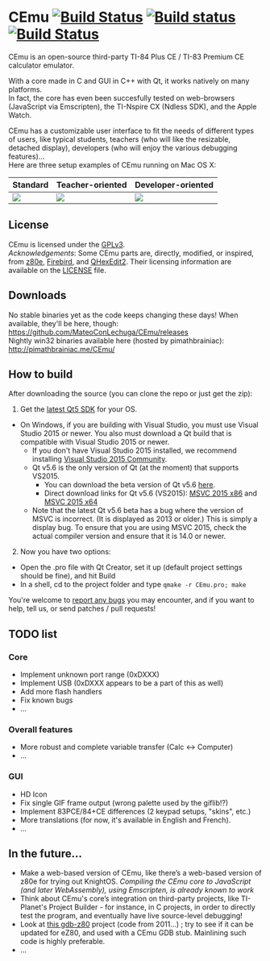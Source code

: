 # CEmu [![Build Status](https://travis-ci.org/MateoConLechuga/CEmu.svg)](https://travis-ci.org/MateoConLechuga/CEmu) [![Build status](https://ci.appveyor.com/api/projects/status/ou1kj8xox1vmkdi4?svg=true)](https://ci.appveyor.com/project/alberthdev/cemu) [![Build Status](https://scan.coverity.com/projects/7576/badge.svg)](https://scan.coverity.com/projects/mateoconlechuga-cemu)

CEmu is an open-source third-party TI-84 Plus CE / TI-83 Premium CE calculator emulator.  

With a core made in C and GUI in C++ with Qt, it works natively on many platforms.  
In fact, the core has even been succesfully tested on web-browsers (JavaScript via Emscripten), the TI-Nspire CX (Ndless SDK), and the Apple Watch.

CEmu has a customizable user interface to fit the needs of different types of users, like typical students, teachers (who will like the resizable, detached display), developers (who will enjoy the various debugging features)...  
Here are three setup examples of CEmu running on Mac OS X:

Standard  | Teacher-oriented | Developer-oriented
------------ | ------------- | -------------
<a href="https://i.imgur.com/yU8xOqf.png"><img src="https://i.imgur.com/wYlQPgu.png" /></a>|<a href="https://i.imgur.com/cKYRuxM.png"><img src="https://i.imgur.com/edxwq7K.png" /></a>|<a href="https://i.imgur.com/c90lBOq.png"><img src="https://i.imgur.com/7GDppPH.png" /></a>

## License
CEmu is licensed under the [GPLv3](LICENSE).  
_Acknowledgements_: Some CEmu parts are, directly, modified, or inspired, from [z80e](https://github.com/KnightOS/z80e), [Firebird](https://github.com/nspire-emus/firebird), and [QHexEdit2](https://github.com/Simsys/qhexedit2). Their licensing information are available on the [LICENSE](LICENSE) file.

## Downloads
No stable binaries yet as the code keeps changing these days! When available, they'll be here, though: https://github.com/MateoConLechuga/CEmu/releases  
Nightly win32 binaries available here (hosted by pimathbrainiac): http://pimathbrainiac.me/CEmu/

## How to build
After downloading the source (you can clone the repo or just get the zip):

1. Get the [latest Qt5 SDK](https://www.qt.io/download-open-source/#section-3) for your OS.
  * On Windows, if you are building with Visual Studio, you must use
    Visual Studio 2015 or newer. You also must download a Qt build that
    is compatible with Visual Studio 2015 or newer.
    * If you don't have Visual Studio 2015 installed, we recommend
      installing [Visual Studio 2015 Community](https://go.microsoft.com/fwlink/?LinkId=691978&clcid=0x409).
    * Qt v5.6 is the only version of Qt (at the moment) that supports
      VS2015.
      * You can download the beta version of Qt v5.6
        [here](http://download.qt.io/development_releases/qt/5.6/5.6.0-beta/).
      * Direct download links for Qt v5.6 (VS2015):
        [MSVC 2015 x86](http://download.qt.io/development_releases/qt/5.6/5.6.0-beta/qt-opensource-windows-x86-msvc2015-5.6.0-beta.exe)
        and [MSVC 2015 x64](http://download.qt.io/development_releases/qt/5.6/5.6.0-beta/qt-opensource-windows-x86-msvc2015_64-5.6.0-beta.exe)
    * Note that the latest Qt v5.6 beta has a bug where the version of
      MSVC is incorrect. (It is displayed as 2013 or older.) This is
      simply a display bug. To ensure that you are using MSVC 2015,
      check the actual compiler version and ensure that it is 14.0
      or newer.
    
2. Now you have two options:
  * Open the .pro file with Qt Creator, set it up (default project settings should be fine), and hit Build
  * In a shell, cd to the project folder and type `qmake -r CEmu.pro; make`

You're welcome to [report any bugs](https://github.com/MateoConLechuga/CEmu/issues) you may encounter, and if you want to help, tell us, or send patches / pull requests!


## TODO list
### Core
* Implement unknown port range (0xDXXX)
* Implement USB (0xDXXX appears to be a part of this as well)
* Add more flash handlers
* Fix known bugs
* ...

### Overall features
* More robust and complete variable transfer (Calc <-> Computer)
* ...

### GUI
* HD Icon
* Fix single GIF frame output (wrong palette used by the giflib!?)
* Implement 83PCE/84+CE differences (2 keypad setups, "skins", etc.)
* More translations (for now, it's available in English and French).
* ...

## In the future...
* Make a web-based version of CEmu, like there’s a web-based version of z80e for trying out KnightOS. _Compiling the CEmu core to JavaScript (and later WebAssembly), using Emscripten, is already known to work_
* Think about CEmu's core’s integration on third-party projects, like TI-Planet's Project Builder - for instance, in C projects, in order to directly test the program, and eventually have live source-level debugging!
* Look at [this gdb-z80](https://github.com/legumbre/gdb-z80) project (code from 2011...) ; try to see if it can be updated for eZ80, and used with a CEmu GDB stub. Mainlining such code is highly preferable.
* ...
